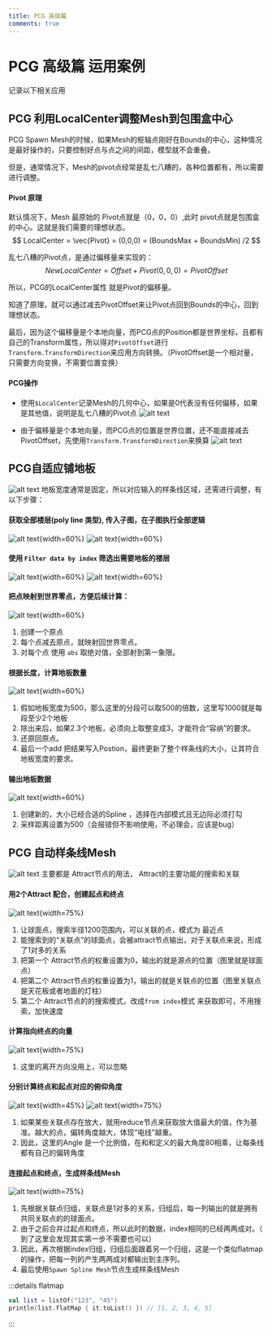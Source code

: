 ```yaml
---
title: PCG 高级篇
comments: true
---
```


# PCG 高级篇 运用案例

记录以下相关应用

## PCG 利用LocalCenter调整Mesh到包围盒中心
PCG Spawn Mesh的时候，如果Mesh的枢轴点刚好在Bounds的中心，这种情况是最好操作的，只要控制好点与点之间的间距，模型就不会重叠。

但是，通常情况下，Mesh的pivot点经常是乱七八糟的，各种位置都有，所以需要进行调整。

#### Pivot 原理
默认情况下，Mesh 最原始的 Pivot点就是（0，0，0）,此时 pivot点就是包围盒的中心。这就是我们需要的理想状态。
$$
LocalCenter = \vec{Pivot} = (0,0,0) =  (BoundsMax + BoundsMin) /2 
$$

乱七八糟的Pivot点，是通过偏移量来实现的：
$$
NewLocalCenter = Offset + Pivot(0,0,0) = PivotOffset
$$ 

所以，PCG的LocalCenter属性 就是Pivot的偏移量。

知道了原理，就可以通过减去PivotOffset来让Pivot点回到Bounds的中心，回到理想状态。

最后，因为这个偏移量是个本地向量，而PCG点的Position都是世界坐标，且都有自己的Transform属性，所以得对`PivotOffset`进行`Transform.TransformDirection`来应用方向转换。（PivotOffset是一个相对量，只需要方向变换，不需要位置变换）

#### PCG操作
- 使用`$LocalCenter`记录Mesh的几何中心，如果是0代表没有任何偏移，如果是其他值，说明是乱七八糟的Pivot点
  ![alt text](../assets/images/03PCG_Advanced_image-14.png)

- 由于偏移量是个本地向量，而PCG点的位置是世界位置，还不能直接减去PivotOffset，先使用`Transform.TransformDirection`来换算 
  ![alt text](../assets/images/03PCG_Advanced_image-15.png)

## PCG自适应铺地板
![alt text](../assets/images/03PCG_Advanced_image-8.png)
地板宽度通常是固定，所以对应输入的样条线区域，还需进行调整，有以下步骤：

#### 获取全部楼层(poly line 类型), 传入子图，在子图执行全部逻辑
![alt text](../assets/images/03PCG_Advanced_image.png){width=60%}
![alt text](../assets/images/03PCG_Advanced_image-2.png){width=60%}

#### 使用 `Filter data by index` 筛选出需要地板的楼层
![alt text](../assets/images/03PCG_Advanced_image-1.png){width=60%}
![alt text](../assets/images/03PCG_Advanced_image-3.png){width=60%}

#### 把点映射到世界零点，方便后续计算：
![alt text](../assets/images/03PCG_Advanced_image-4.png){width=60%}
1. 创建一个原点
2. 每个点减去原点，就映射回世界零点。
3. 对每个点 使用 `abs` 取绝对值，全部射到第一象限。


#### 根据长度，计算地板数量
![alt text](../assets/images/03PCG_Advanced_image-5.png){width=60%}

1. 假如地板宽度为500，那么这里的分段可以取500的倍数，这里写1000就是每段至少2个地板
2. 除出来后，如果2.3个地板，必须向上取整变成3，才能符合“容纳”的要求。
3. 还原回原点。
4. 最后一个add 把结果写入Postion，最终更新了整个样条线的大小，让其符合地板宽度的要求。


#### 输出地板数据
![alt text](../assets/images/03PCG_Advanced_image-6.png){width=60%}

1. 创建新的，大小已经合适的Spline ，选择在内部模式且无边际必须打勾
2. 采样距离设置为500（会报错但不影响使用，不必理会，应该是bug）


## PCG 自动样条线Mesh
![alt text](../assets/images/03PCG_Advanced_image-7.png)
主要都是 Attract节点的用法， Attract的主要功能的搜索和关联

#### 用2个Attract 配合，创建起点和终点
![alt text](../assets/images/03PCG_Advanced_image-9.png){width=75%}
1. 让球面点，搜索半径1200范围内，可以关联的点，模式为 最近点
2. 能搜索到的“关联点”的球面点，会被attract节点输出，对于关联点来说，形成了1对多的关系
3. 把第一个 Attract节点的权重设置为0，输出的就是源点的位置（图里就是球面点）
4. 把第二个 Attract节点的权重设置为1，输出的就是关联点的位置（图里关联点是天花板或者地面的灯柱）
5. 第二个 Attract节点的的搜索模式，改成`from index`模式 来获取即可，不用搜索，加快速度

#### 计算指向终点的向量
![alt text](../assets/images/03PCG_Advanced_image-10.png){width=75%}
1. 这里的离开方向没用上，可以忽略

#### 分别计算终点和起点对应的俯仰角度
![alt text](../assets/images/03PCG_Advanced_image-12.png){width=45%}
![alt text](../assets/images/03PCG_Advanced_image-11.png){width=75%}

1. 如果某些关联点存在放大，就用reduce节点来获取放大值最大的值，作为基准。越大的点，偏转角度越大，体现“电线”越重。
2. 因此，这里的Angle 是一个比例值，在和和定义的最大角度80相乘，让每条线都有自己的偏转角度

#### 连接起点和终点，生成样条线Mesh
![alt text](../assets/images/03PCG_Advanced_image-13.png){width=75%}
1. 先根据关联点归组，关联点是1对多的关系，归组后，每一列输出的就是拥有共同关联点的的球面点。
2. 由于之前合并过起点和终点，所以此时的数据，index相同的已经两两成对。（ 到了这里会发现其实第一步不需要也可以）
3. 因此，再次根据index归组，归组后面跟着另一个归组，这是一个类似flatmap的操作，把每一列的产生两两成对都输出到主序列。
5. 最后使用`Spawn Spline Mesh`节点生成样条线Mesh

:::details flatmap
```kotlin
val list = listOf("123", "45")
println(list.flatMap { it.toList() }) // [1, 2, 3, 4, 5] 
```
:::
